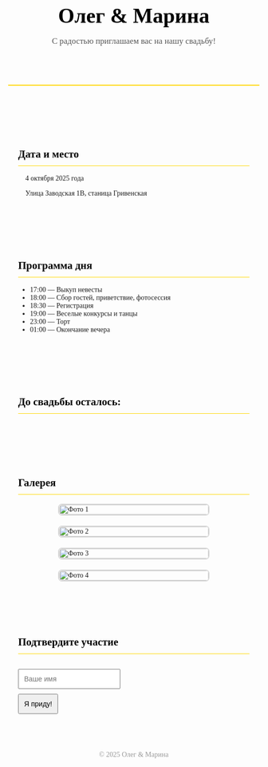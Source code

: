 <!DOCTYPE html>
<html lang="ru">
<head>
  <meta charset="UTF-8">
  <title>Свадьба Олега и Марины</title>
  <link href="https://fonts.googleapis.com/css2?family=Playfair+Display&display=swap" rel="stylesheet">
  <style>
    body {
      font-family: 'Playfair Display', serif;
      margin: 0;
      background-color: #fdfdfd;
      color: #1c1c1c;
    }
    header {
      padding: 60px 20px;
      text-align: center;
      border-bottom: 2px solid gold;
    }
    header h1 {
      font-size: 3em;
      color: #000;
      margin: 0;
    }
    header p {
      font-size: 1.2em;
      color: #555;
    }
    section {
      padding: 40px 20px;
      max-width: 900px;
      margin: auto;
    }
    h2 {
      color: #000;
      border-bottom: 1px solid gold;
      padding-bottom: 10px;
    }
    .countdown {
      font-size: 2em;
      color: gold;
      text-align: center;
    }
    .gallery {
      display: flex;
      flex-wrap: wrap;
      justify-content: center;
      gap: 20px;
    }
    .gallery img {
      width: 100%;
      max-width: 300px;
      border: 2px solid #ddd;
      border-radius: 8px;
    }
    .rsvp-form {
      margin-top: 20px;
    }
    .rsvp-form input, .rsvp-form button {
      padding: 10px;
      margin-top: 10px;
      font-size: 1em;
    }
    footer {
      text-align: center;
      padding: 20px;
      color: #999;
    }
    .leaves {
      position: fixed;
      top: 0;
      left: 0;
      width: 100%;
      height: 100%;
      background-image: url('https://www.transparenttextures.com/patterns/green-gobbler.png');
      opacity: 0.03;
      z-index: -1;
    }
  </style>
</head>
<body>
<div class="leaves"></div>

<header>
  <h1>Олег & Марина</h1>
  <p>С радостью приглашаем вас на нашу свадьбу!</p>
</header>

<section>
  <h2>Дата и место</h2>
  <p>📅 4 октября 2025 года</p>
  <p>📍 Улица Заводская 1В, станица Гривенская</p>
</section>

<section>
  <h2>Программа дня</h2>
  <ul>
    <li>17:00 — Выкуп невесты</li>
    <li>18:00 — Сбор гостей, приветствие, фотосессия</li>
    <li>18:30 — Регистрация</li>
    <li>19:00 — Веселые конкурсы и танцы</li>
    <li>23:00 — Торт</li>
    <li>01:00 — Окончание вечера</li>
  </ul>
</section>

<section>
  <h2>До свадьбы осталось:</h2>
  <div class="countdown" id="countdown"></div>
</section>

<section>
  <h2>Галерея</h2>
  <div class="gallery">
    <img src="photo_1.jpeg" alt="Фото 1">
    <img src="photo_2.jpeg" alt="Фото 2">
    <img src="photo_3.jpeg" alt="Фото 3">
    <img src="photo_4.jpeg" alt="Фото 4">
  </div>
</section>

<section>
  <h2>Подтвердите участие</h2>
  <form class="rsvp-form">
    <input type="text" placeholder="Ваше имя" required><br>
    <button type="submit">Я приду!</button>
  </form>
</section>

<footer>
  © 2025 Олег & Марина
</footer>

<audio autoplay loop>
  <source src="https://www.bensound.com/bensound-music/bensound-romantic.mp3" type="audio/mp3">
</audio>

<script>
  // Счётчик
  const countDownDate = new Date("Oct 4, 2025 00:00:00").getTime();
  const countdown = document.getElementById("countdown");

  const x = setInterval(function() {
    const now = new Date().getTime();
    const distance = countDownDate - now;

    const days = Math.floor(distance / (1000 * 60 * 60 * 24));
    const hours = Math.floor((distance % (1000 * 60 * 60 * 24)) / (1000 * 60 * 60));
    const minutes = Math.floor((distance % (1000 * 60 * 60)) / (1000 * 60));
    const seconds = Math.floor((distance % (1000 * 60)) / 1000);

    countdown.innerHTML = days + "д " + hours + "ч " + minutes + "м " + seconds + "с ";

    if (distance < 0) {
      clearInterval(x);
      countdown.innerHTML = "Сегодня свадьба!";
    }
  }, 1000);
</script>

</body>
</html>

      

      
